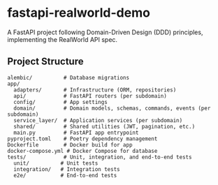 # fastapi-realworld-demo

A FastAPI project following Domain-Driven Design (DDD) principles, implementing the RealWorld API spec.

## Project Structure
```
alembic/          # Database migrations
app/
  adapters/       # Infrastructure (ORM, repositories)
  api/            # FastAPI routers (per subdomain)
  config/         # App settings
  domain/         # Domain models, schemas, commands, events (per subdomain)
  service_layer/  # Application services (per subdomain)
  shared/         # Shared utilities (JWT, pagination, etc.)  
  main.py         # FastAPI app entrypoint
pyproject.toml    # Poetry dependency management
Dockerfile        # Docker build for app
docker-compose.yml # Docker Compose for database
tests/            # Unit, integration, and end-to-end tests
  unit/          # Unit tests
  integration/   # Integration tests
  e2e/           # End-to-end tests
```